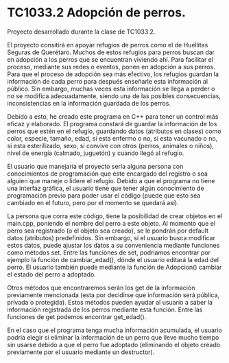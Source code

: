 # TC1033.2 Adopción de perros.
Proyecto desarrollado durante la clase de TC1033.2. 

El proyecto consitirá en apoyar refugios de perros como el de Huellitas Seguras de Querétaro. Muchos de estos refugios para perros buscan dar en adopción a los perros que se encuentran viviendo ahí. Para facilitar el proceso, mediante sus redes o eventos, ponen en adopción a sus perros. Para que el proceso de adopción sea más efectivo, los refugios guardan la información de cada perro para después enseñarle esta información al público. Sin embargo, muchas veces esta información se llega a perder o no se modifica adecuadamente, siendo una de las posibles consecuencias, inconsistencias en la información guardada de los perros.

Debido a esto, he creado este programa en C++ para tener un control más eficaz y elaborado. El programa constará de guardar la información de los perros que estén en el refugio, guardando datos (atributos en clases) como color, especie, tamaño, edad, si esta enfermo o no, si esta vacunado o no, si esta esterilizado, sexo, si convive con otros (perros, animales o niños), nivel de energía (calmado, juguetón) y cuando llegó al refugio. 

El usuario que manejaría el proyecto sería alguna persona con conocimientos de programación que este encargado del registro o sea alguien que maneje o lidere el refugio. Debido a que el programa no tiene una interfaz gráfica, el usuario tiene que tener algún conocimiento de programación previo para poder usar el código (puede que esto sea cambiado en el futuro, pero por el momento se quedará así).

La persona que corra este código, tiene la posibilidad de crear objetos en el main.cpp, poniendo el nombre del perro a este objeto. Al momento que el perro sea registrado (o el objeto sea creado), se le pondrán por default datos (atributos) predefinidos. Sin embargo, sí el usuario busca modificar estos datos, puede ajustar los datos a su conveniencia mediante funciones como métodos set. Entre las funciones de set, podriamos encontrar por ejemplo la función de cambiar_edad(), dónde el usuario editará la edad del perro. El usuario también puede mediante la función de Adopcion() cambiar el estado del perro a adoptado. 

Otros métodos que encontraremos serán los get de la información previamente mencionada (esta por decidirse que información será pública, privada o protegida). Estos métodos pueden ayudar al usuario a saber la información registrada de los perros mediante esta función.  Entre las funciones de get podemos encontrar get_edad().

En el caso que el programa tenga mucha información acumulada, el usuario podría elegir si eliminar la información de un perro que lleve mucho tiempo sin usarse debido a que el perro fue adoptado (eliminando el objeto creado previamente por el usuario mediante un destructor).

